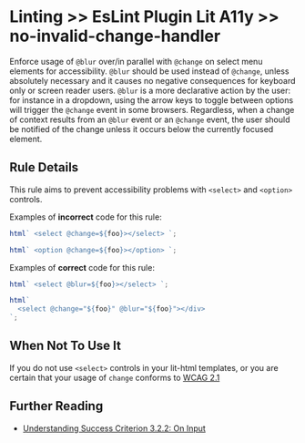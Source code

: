 # Linting >> EsLint Plugin Lit A11y >> no-invalid-change-handler

Enforce usage of `@blur` over/in parallel with `@change` on select menu elements for accessibility. `@blur` should be used instead of `@change`, unless absolutely necessary and it causes no negative consequences for keyboard only or screen reader users. `@blur` is a more declarative action by the user: for instance in a dropdown, using the arrow keys to toggle between options will trigger the `@change` event in some browsers. Regardless, when a change of context results from an `@blur` event or an `@change` event, the user should be notified of the change unless it occurs below the currently focused element.

## Rule Details

This rule aims to prevent accessibility problems with `<select>` and `<option>` controls.

Examples of **incorrect** code for this rule:

```js
html` <select @change=${foo}></select> `;
```

```js
html` <option @change=${foo}></option> `;
```

Examples of **correct** code for this rule:

```js
html` <select @blur=${foo}></select> `;
```

```js
html`
  <select @change="${foo}" @blur="${foo}"></div>
`;
```

## When Not To Use It

If you do not use `<select>` controls in your lit-html templates, or you are certain that your usage
of `change` conforms to [WCAG 2.1](https://www.w3.org/WAI/WCAG21/Understanding/on-input)

## Further Reading

- [Understanding Success Criterion 3.2.2: On Input](https://www.w3.org/WAI/WCAG21/Understanding/on-input)
